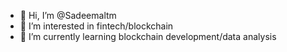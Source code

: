 - 👋 Hi, I’m @Sadeemaltm
- 👀 I’m interested in fintech/blockchain 
- 🌱 I’m currently learning blockchain development/data analysis 

<!---
Sadeemaltm/Sadeemaltm is a ✨ special ✨ repository because its `README.md` (this file) appears on your GitHub profile.
You can click the Preview link to take a look at your changes.
--->

